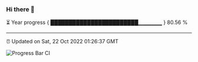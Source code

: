 ### Hi there 👋

⏳ Year progress { ████████████████████████▁▁▁▁▁▁ } 80.56 %

---

⏰ Updated on Sat, 22 Oct 2022 01:26:37 GMT

![Progress Bar CI](https://github.com/liununu/liununu/workflows/Progress%20Bar%20CI/badge.svg)
